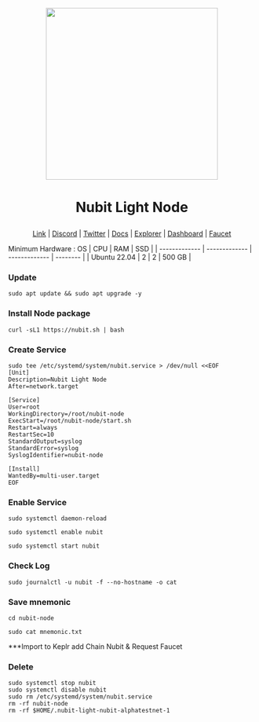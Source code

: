 <p align="center">
  <img height="350" height="350" src="https://github.com/catsmile100/Validator-Testnet/assets/85368621/00e41002-b3ee-4358-8033-5ccadc31dc48">
</p>
<h1>
<p align="center"> Nubit Light Node </p>
</h1>

<p align="center">
  <a href="https://www.nubit.org/">Link</a> |
  <a href="https://discord.com/invite/nubit">Discord</a> |
  <a href="https://x.com/Nubit_org">Twitter</a> |
  <a href="https://docs.nubit.org/">Docs</a> |
  <a href="https://explorer.nubit.org/">Explorer</a> |
  <a href="https://points.nubit.org/">Dashboard</a> |
  <a href="https://faucet.nubit.org/">Faucet</a>
  </p>

Minimum Hardware :
OS  | CPU     | RAM      | SSD     | 
| ------------- | ------------- | ------------- | -------- |
| Ubuntu 22.04 | 2          | 2         | 500 GB  | 

### Update 
```
sudo apt update && sudo apt upgrade -y
```
### Install Node package
```
curl -sL1 https://nubit.sh | bash
```
### Create Service
```
sudo tee /etc/systemd/system/nubit.service > /dev/null <<EOF                                                              
[Unit]
Description=Nubit Light Node
After=network.target

[Service]
User=root
WorkingDirectory=/root/nubit-node
ExecStart=/root/nubit-node/start.sh
Restart=always
RestartSec=10
StandardOutput=syslog
StandardError=syslog
SyslogIdentifier=nubit-node

[Install]
WantedBy=multi-user.target
EOF

```
### Enable Service
```
sudo systemctl daemon-reload
```
```
sudo systemctl enable nubit
```
```
sudo systemctl start nubit
```

### Check Log
```
sudo journalctl -u nubit -f --no-hostname -o cat
```
### Save mnemonic
```
cd nubit-node
```
```
sudo cat mnemonic.txt
```
***Import to Keplr add Chain Nubit & Request Faucet

### Delete
```
sudo systemctl stop nubit
sudo systemctl disable nubit
sudo rm /etc/systemd/system/nubit.service
rm -rf nubit-node
rm -rf $HOME/.nubit-light-nubit-alphatestnet-1 
```
